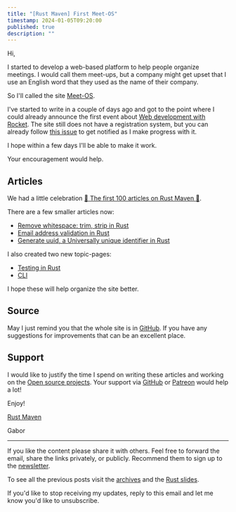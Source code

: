 ```yaml
---
title: "[Rust Maven] First Meet-OS"
timestamp: 2024-01-05T09:20:00
published: true
description: ""
---
```


Hi,

I started to develop a web-based platform to help people organize meetings. I would call them meet-ups, but a company might get upset that I use an English word that they used as the name of their company.

So I'll called the site [Meet-OS](https://meet-os.com/).

I've started to write in a couple of days ago and got to the point where I could already announce the first event about [Web development with Rocket](https://meet-os.com/event/1).
The site still does not have a registration system, but you can already follow [this issue](https://github.com/szabgab/meetings.rs/issues/3) to get notified as I make progress with it.

I hope within a few days I'll be able to make it work.

Your encouragement would help.

## Articles

We had a little celebration [🎂 The first 100 articles on Rust Maven 🦀](https://szabgab.com/rust-maven-100).

There are a few smaller articles now:

* [Remove whitespace: trim, strip in Rust](https://rust.code-maven.com/remove-whitespace)
* [Email address validation in Rust](https://rust.code-maven.com/email-address-validation)
* [Generate uuid, a Universally unique identifier in Rust](https://rust.code-maven.com/generate-uuid)

I also created two new topic-pages:

* [Testing in Rust](https://rust.code-maven.com/testing)
* [CLI](https://rust.code-maven.com/cli)

I hope these will help organize the site better.

## Source

May I just remind you that the whole site is in [GitHub](https://github.com/szabgab/rust.code-maven.com/).
If you have any suggestions for improvements that can be an excellent place.


## Support

I would like to justify the time I spend on writing these articles and working on the [Open source projects](https://rust.code-maven.com/projects).
Your support via [GitHub](https://github.com/szabgab/) or [Patreon](https://www.patreon.com/szabgab) would help a lot!


Enjoy!

[Rust Maven](https://rust.code-maven.com/)

  Gabor

   ------------------------------------
If you like the content please share it with others. Feel free to forward the email, share the links privately, or publicly.
Recommend them to sign up to the [newsletter](https://rust.code-maven.com/subscribe).

To see all the previous posts visit the [archives](https://rust.code-maven.com/archive) and the [Rust slides](https://rust.code-maven.com/slides/rust/).

If you'd like to stop receiving my updates, reply to this email and let me know you'd like to unsubscribe.

